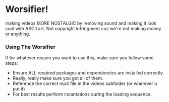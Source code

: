 <h1>Worsifier!</h1>
making videos MORE NOSTALGIC by removing sound and making it look cool with ASCII art. 
Not copyright infringment cuz we're not making money or anything.

<h3>Using The Worsifier</h3>
If for whatever reason you want to use this, make sure you follow some steps:
<ul>
<li>Ensure ALL required packages and dependencies are installed correctly.</li>
<li>Really, really make sure you got all of them.</li>
<li>Reference the correct mp4 file in the videos subfolder (or wherever u put it)</li>
<li>For best results perform incantations during the loading sequence.</li>
</ul>
